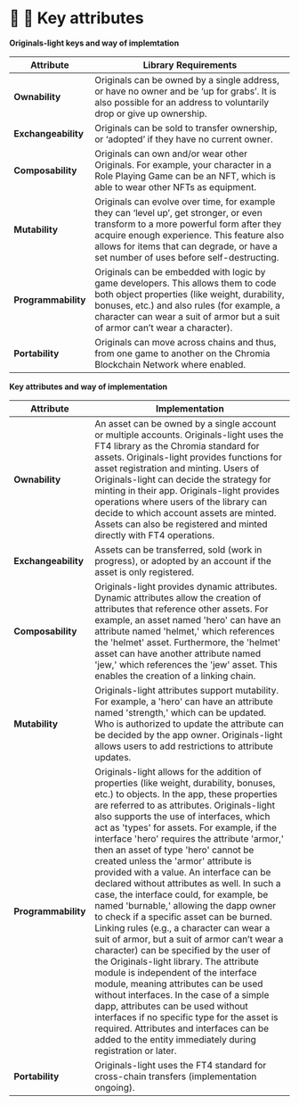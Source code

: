 # 🔑 🔑 Key attributes

**Originals-light keys and way of implemtation**

| Attribute           | Library Requirements                                                                                                                                                                                                                                                               |
| ------------------- | ------------------------------------------------------------------------------------------------------------------------------------------------------------------------------------------------------------------------------------------------------------------------- |
| **Ownability**      | Originals can be owned by a single address, or have no owner and be ‘up for grabs’. It is also possible for an address to voluntarily drop or give up ownership.                                                                                                          |
| **Exchangeability** | Originals can be sold to transfer ownership, or ‘adopted’ if they have no current owner.                                                                                                                                                                                  |
| **Composability**   | Originals can own and/or wear other Originals. For example, your character in a Role Playing Game can be an NFT, which is able to wear other NFTs as equipment.                                                                                                           |
| **Mutability**      | Originals can evolve over time, for example they can ‘level up’, get stronger, or even transform to a more powerful form after they acquire enough experience. This feature also allows for items that can degrade, or have a set number of uses before self-destructing. |
| **Programmability** | Originals can be embedded with logic by game developers. This allows them to code both object properties (like weight, durability, bonuses, etc.) and also rules (for example, a character can wear a suit of armor but a suit of armor can’t wear a character).          |
| **Portability**     | Originals can move across chains and thus, from one game to another on the Chromia Blockchain Network where enabled.                                                                                                                                                      |

**Key attributes and way of implementation**

| Attribute           | Implementation                                                                                                                                                                                                                                                                                                                                                                                                                                                                                                                                                                                                                                                                                                                                                                                                                                                                                                                                                                                                                                                                                                                                        |
| ------------------- | ----------------------------------------------------------------------------------------------------------------------------------------------------------------------------------------------------------------------------------------------------------------------------------------------------------------------------------------------------------------------------------------------------------------------------------------------------------------------------------------------------------------------------------------------------------------------------------------------------------------------------------------------------------------------------------------------------------------------------------------------------------------------------------------------------------------------------------------------------------------------------------------------------------------------------------------------------------------------------------------------------------------------------------------------------------------------------------------------------------------------------------------------------- |
| **Ownability**      | An asset can be owned by a single account or multiple accounts. Originals-light uses the FT4 library as the Chromia standard for assets. Originals-light provides functions for asset registration and minting. Users of Originals-light can decide the strategy for minting in their app. Originals-light provides operations where users of the library can decide to which account assets are minted. Assets can also be registered and minted directly with FT4 operations.                                                                                                                                                                                                                                                                                                                                                                                                                                                                                                                                                                                                                                                                       |
| **Exchangeability** | Assets can be transferred, sold (work in progress), or adopted by an account if the asset is only registered.                                                                                                                                                                                                                                                                                                                                                                                                                                                                                                                                                                                                                                                                                                                                                                                                                                                                                                                                                                                                                                         |
| **Composability**   | Originals-light provides dynamic attributes. Dynamic attributes allow the creation of attributes that reference other assets. For example, an asset named 'hero' can have an attribute named 'helmet,' which references the 'helmet' asset. Furthermore, the 'helmet' asset can have another attribute named 'jew,' which references the 'jew' asset. This enables the creation of a linking chain.                                                                                                                                                                                                                                                                                                                                                                                                                                                                                                                                                                                                                                                                                                                                                   |
| **Mutability**      | Originals-light attributes support mutability. For example, a 'hero' can have an attribute named 'strength,' which can be updated. Who is authorized to update the attribute can be decided by the app owner. Originals-light allows users to add restrictions to attribute updates.                                                                                                                                                                                                                                                                                                                                                                                                                                                                                                                                                                                                                                                                                                                                                                                                                                                                  |
| **Programmability** | Originals-light allows for the addition of properties (like weight, durability, bonuses, etc.) to objects. In the app, these properties are referred to as attributes. Originals-light also supports the use of interfaces, which act as 'types' for assets. For example, if the interface 'hero' requires the attribute 'armor,' then an asset of type 'hero' cannot be created unless the 'armor' attribute is provided with a value. An interface can be declared without attributes as well. In such a case, the interface could, for example, be named 'burnable,' allowing the dapp owner to check if a specific asset can be burned. Linking rules (e.g., a character can wear a suit of armor, but a suit of armor can’t wear a character) can be specified by the user of the Originals-light library. The attribute module is independent of the interface module, meaning attributes can be used without interfaces. In the case of a simple dapp, attributes can be used without interfaces if no specific type for the asset is required. Attributes and interfaces can be added to the entity immediately during registration or later. |
| **Portability**     | Originals-light uses the FT4 standard for cross-chain transfers (implementation ongoing).                                                                                                                                                                                                                                                                                                                                                                                                                                                                                                                                                                                                                                                                                                                                                                                                                                                                                                                                                                                                                                                             |
